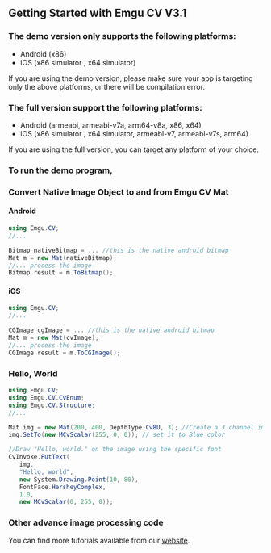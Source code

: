 ## Getting Started with Emgu CV V3.1

### The demo version only supports the following platforms: 
* Android (x86) 
* iOS (x86 simulator , x64 simulator)

If you are using the demo version, please make sure your app is targeting only the above platforms, or there will be compilation error.

### The full version support the following platforms:
* Android (armeabi, armeabi-v7a, arm64-v8a, x86, x64)
* iOS (x86 simulator , x64 simulator, armeabi-v7, armeabi-v7s, arm64)

If you are using the full version, you can target any platform of your choice.

### To run the demo program, 

### Convert Native Image Object to and from Emgu CV Mat
#### Android
```csharp
using Emgu.CV;
//...

Bitmap nativeBitmap = ... //this is the native android bitmap
Mat m = new Mat(nativeBitmap);
//... process the image  
Bitmap result = m.ToBitmap();
```
#### iOS
```csharp
using Emgu.CV;
//...

CGImage cgImage = ... //this is the native android bitmap
Mat m = new Mat(cvImage);
//... process the image  
CGImage result = m.ToCGImage();
```
### Hello, World
```csharp
using Emgu.CV;
using Emgu.CV.CvEnum;
using Emgu.CV.Structure;
//...

Mat img = new Mat(200, 400, DepthType.Cv8U, 3); //Create a 3 channel image of 400x200
img.SetTo(new MCvScalar(255, 0, 0)); // set it to Blue color

//Draw "Hello, world." on the image using the specific font
CvInvoke.PutText(
   img, 
   "Hello, world", 
   new System.Drawing.Point(10, 80), 
   FontFace.HersheyComplex, 
   1.0, 
   new MCvScalar(0, 255, 0));      
```
### Other advance image processing code
You can find more tutorials available from our  [website](http://www.emgu.com/wiki/index.php/Tutorial#Examples/).
